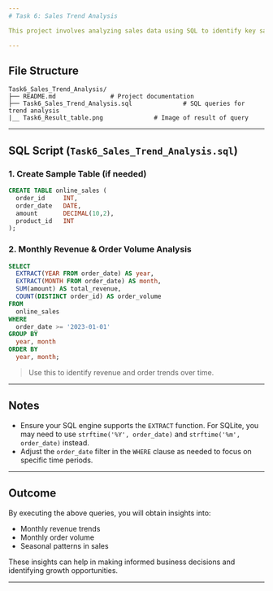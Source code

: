 ```yaml
---
# Task 6: Sales Trend Analysis

This project involves analyzing sales data using SQL to identify key sales trends such as monthly performance, top-selling products, and regional sales distribution.

---
```


## File Structure

```
Task6_Sales_Trend_Analysis/
├── README.md               # Project documentation
├── Task6_Sales_Trend_Analysis.sql              # SQL queries for trend analysis
|__ Task6_Result_table.png              # Image of result of query
```

---

## SQL Script (`Task6_Sales_Trend_Analysis.sql`)

### 1. Create Sample Table (if needed)

```sql
CREATE TABLE online_sales (
  order_id     INT,
  order_date   DATE,
  amount       DECIMAL(10,2),
  product_id   INT
);
```

### 2. Monthly Revenue & Order Volume Analysis

```sql
SELECT
  EXTRACT(YEAR FROM order_date) AS year,
  EXTRACT(MONTH FROM order_date) AS month,
  SUM(amount) AS total_revenue,
  COUNT(DISTINCT order_id) AS order_volume
FROM
  online_sales
WHERE
  order_date >= '2023-01-01'
GROUP BY
  year, month
ORDER BY
  year, month;
```

> Use this to identify revenue and order trends over time.

---

## Notes

- Ensure your SQL engine supports the `EXTRACT` function. For SQLite, you may need to use `strftime('%Y', order_date)` and `strftime('%m', order_date)` instead.
- Adjust the `order_date` filter in the `WHERE` clause as needed to focus on specific time periods.

---

## Outcome

By executing the above queries, you will obtain insights into:

- Monthly revenue trends
- Monthly order volume
- Seasonal patterns in sales

These insights can help in making informed business decisions and identifying growth opportunities.

---
